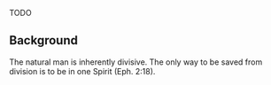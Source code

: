 TODO

## Background

The natural man is inherently divisive. The only way to be saved from division is to be in one Spirit (Eph. 2:18).